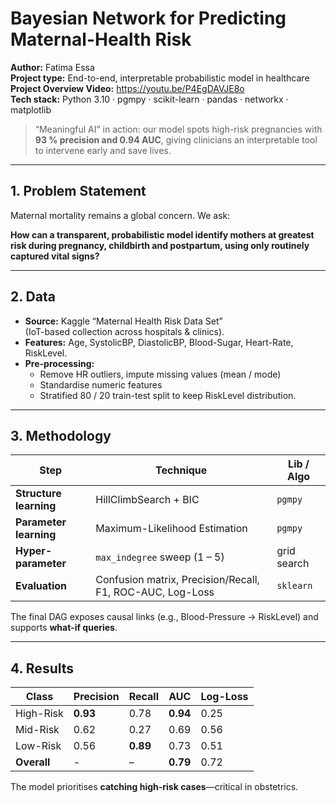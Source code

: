 # Bayesian Network for Predicting Maternal-Health Risk

**Author:** Fatima Essa  
**Project type:** End-to-end, interpretable probabilistic model in healthcare  
**Project Overview Video:** https://youtu.be/P4EgDAVJE8o  
**Tech stack:** Python 3.10 · pgmpy · scikit-learn · pandas · networkx · matplotlib

> “Meaningful AI” in action: our model spots high-risk pregnancies with  
> **93 % precision and 0.94 AUC**, giving clinicians an interpretable tool  
> to intervene early and save lives.  

---

## 1. Problem Statement
Maternal mortality remains a global concern.  We ask:

**How can a transparent, probabilistic model identify mothers at greatest risk during pregnancy, childbirth and postpartum, using only routinely captured vital signs?**

---

## 2. Data
* **Source:** Kaggle “Maternal Health Risk Data Set”  
  (IoT-based collection across hospitals & clinics).  
* **Features:** Age, SystolicBP, DiastolicBP, Blood-Sugar, Heart-Rate, RiskLevel.  
* **Pre-processing:**  
  * Remove HR outliers, impute missing values (mean / mode)  
  * Standardise numeric features  
  * Stratified 80 / 20 train-test split to keep RiskLevel distribution.

---

## 3. Methodology
| Step | Technique | Lib / Algo |
|------|-----------|------------|
| **Structure learning** | HillClimbSearch + BIC | `pgmpy` |
| **Parameter learning** | Maximum-Likelihood Estimation | `pgmpy` |
| **Hyper-parameter** | `max_indegree` sweep (1 – 5) | grid search |
| **Evaluation** | Confusion matrix, Precision/Recall, F1, ROC-AUC, Log-Loss | `sklearn` |

The final DAG exposes causal links (e.g., Blood-Pressure → RiskLevel) and supports **what-if queries**.

---

## 4. Results
| Class | Precision | Recall | AUC | Log-Loss |
|-------|-----------|--------|-----|----------|
| High-Risk | **0.93** | 0.78 | **0.94** | 0.25 |
| Mid-Risk | 0.62 | 0.27 | 0.69 | 0.56 |
| Low-Risk | 0.56 | **0.89** | 0.73 | 0.51 |
| **Overall** | - | – | **0.79** | 0.72 |

The model prioritises **catching high-risk cases**—critical in obstetrics.
